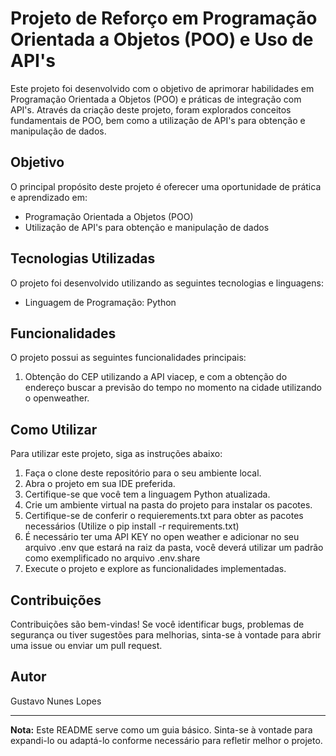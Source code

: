 # Projeto de Reforço em Programação Orientada a Objetos (POO) e Uso de API's

Este projeto foi desenvolvido com o objetivo de aprimorar habilidades em Programação Orientada a Objetos (POO) e práticas de integração com API's. Através da criação deste projeto, foram explorados conceitos fundamentais de POO, bem como a utilização de API's para obtenção e manipulação de dados.

## Objetivo

O principal propósito deste projeto é oferecer uma oportunidade de prática e aprendizado em:

- Programação Orientada a Objetos (POO)
- Utilização de API's para obtenção e manipulação de dados

## Tecnologias Utilizadas

O projeto foi desenvolvido utilizando as seguintes tecnologias e linguagens:

- Linguagem de Programação: Python
## Funcionalidades

O projeto possui as seguintes funcionalidades principais:

1. Obtenção do CEP utilizando a API viacep, e com a obtenção do endereço buscar a previsão do tempo no momento na cidade utilizando o openweather.

## Como Utilizar

Para utilizar este projeto, siga as instruções abaixo:

1. Faça o clone deste repositório para o seu ambiente local.
2. Abra o projeto em sua IDE preferida.
3. Certifique-se que você tem a linguagem Python atualizada.
4. Crie um ambiente virtual na pasta do projeto para instalar os pacotes.
5. Certifique-se de conferir o requierements.txt para obter as pacotes necessários (Utilize o pip install -r requirements.txt)
6. É necessário ter uma API KEY no open weather e adicionar no seu arquivo .env que estará na raiz da pasta, você deverá utilizar um padrão como exemplificado no arquivo .env.share
7. Execute o projeto e explore as funcionalidades implementadas.

## Contribuições

Contribuições são bem-vindas! Se você identificar bugs, problemas de segurança ou tiver sugestões para melhorias, sinta-se à vontade para abrir uma issue ou enviar um pull request. 

## Autor

Gustavo Nunes Lopes

---
**Nota:** Este README serve como um guia básico. Sinta-se à vontade para expandi-lo ou adaptá-lo conforme necessário para refletir melhor o projeto.
